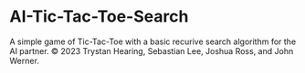 # AI-Tic-Tac-Toe-Search

A simple game of Tic-Tac-Toe with a basic recurive search algorithm for the AI partner.
© 2023 Trystan Hearing, Sebastian Lee, Joshua Ross, and John Werner.